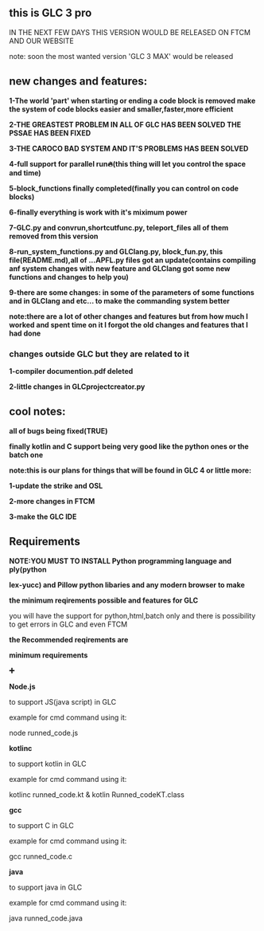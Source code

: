 ## this is GLC 3 pro


IN THE NEXT FEW DAYS THIS VERSION WOULD BE RELEASED ON FTCM AND OUR WEBSITE


note: soon the most wanted version 'GLC 3 MAX' would be released


## new changes and features:


**1-The world 'part' when starting or ending a code block is removed make the system of code blocks easier and smaller,faster,more efficient**

**2-THE GREASTEST PROBLEM IN ALL OF GLC HAS BEEN SOLVED THE PSSAE HAS BEEN FIXED**

**3-THE CAROCO BAD SYSTEM AND IT'S PROBLEMS HAS BEEN SOLVED**

**4-full support for parallel run🔥(this thing will let you control the space and time)**

**5-block_functions finally completed(finally you can control on code blocks)**

**6-finally everything is work with it's miximum power**

**7-GLC.py and convrun,shortcutfunc.py, teleport_files all of them removed from this version**

**8-run_system_functions.py and GLClang.py, block_fun.py, this file(README.md),all of ...APFL.py files got an update(contains compiling anf system changes with new feature and GLClang got some new functions and changes to help you)**

**9-there are some changes: in some of the parameters of some functions and in GLClang and etc... to make the commanding system better**

**note:there are a lot of other changes and features but from how much I worked and spent time on it I forgot the old changes and features that I had done**

### changes outside GLC but they are related to it


**1-compiler documention.pdf deleted**


**2-little changes in GLCprojectcreator.py**

## cool notes:

**all of bugs being fixed(TRUE)**

**finally kotlin and C support being very good like the python ones or the batch one**


**note:this is our plans for things that will be found in GLC 4 or little more:**


**1-update the strike and OSL**


**2-more changes in FTCM**

**3-make the GLC IDE**

## Requirements
**NOTE:YOU MUST TO INSTALL Python programming language and ply(python**


**lex-yucc) and Pillow python libaries and any modern browser to make**


**the minimum reqirements possible and features for GLC**

you will have the support for python,html,batch only and there is possibility to get errors in GLC and even FTCM

**the Recommended reqirements are**

**minimum requirements**

**➕**

**Node.js**


to support JS(java script) in GLC


example for cmd command using it:


node runned_code.js


**kotlinc**


to support kotlin in GLC


example for cmd command using it:


kotlinc runned_code.kt & kotlin Runned_codeKT.class


**gcc**


to support C in GLC


example for cmd command using it:


gcc runned_code.c


**java**


to support java in GLC


example for cmd command using it:


java runned_code.java
